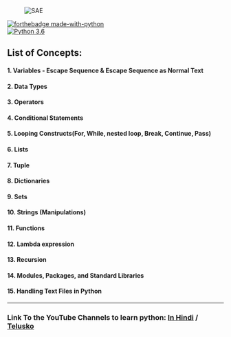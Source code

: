 <figure>
    <img src="https://media.geeksforgeeks.org/wp-content/cdn-uploads/20200707215302/Best-Way-To-Start-Learning-Python-%E2%80%93-A-Complete-Roadmap.png" alt="SAE" title="" />
</figure>

[![forthebadge made-with-python](http://ForTheBadge.com/images/badges/made-with-python.svg)](https://www.python.org/)                 
[![Python 3.6](https://img.shields.io/badge/python-3.6-blue.svg)](https://www.python.org/downloads/release/python-360/)   


## List of Concepts:

#### 1.  Variables - Escape Sequence & Escape Sequence as Normal Text
#### 2.  Data Types
#### 3.  Operators 
#### 4.  Conditional Statements 
#### 5.  Looping Constructs(For, While, nested loop, Break, Continue, Pass) 
#### 6.  Lists
#### 7.  Tuple
#### 8.  Dictionaries
#### 9.  Sets
#### 10. Strings (Manipulations) 
#### 11. Functions
#### 12. Lambda expression
#### 13. Recursion
#### 14. Modules, Packages, and Standard Libraries
#### 15. Handling Text Files in Python

___
### Link To the YouTube Channels to learn python:  [In Hindi](https://www.youtube.com/watch?v=gfDE2a7MKjA) / [Telusko](https://www.youtube.com/playlist?list=PLsyeobzWxl7poL9JTVyndKe62ieoN-MZ3) 

